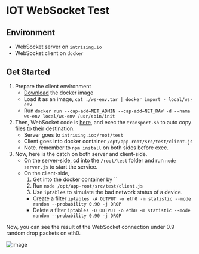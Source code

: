 # IOT WebSocket Test

## Environment

- WebSocket server on `intrising.io`
- WebSocket client on `docker`

## Get Started

1. Prepare the client environment
    - [Download](https://drive.google.com/open?id=1yHF3kS-8tMNShBTR03N7432t8M-fWjDU) the docker image
    - Load it as an image, `cat ./ws-env.tar | docker import - local/ws-env`
    - Run `docker run --cap-add=NET_ADMIN --cap-add=NET_RAW -d --name ws-env local/ws-env /usr/sbin/init`
2. Then, WebSocket code is [here](), and exec the `transport.sh` to auto copy files to their destination.
    - Server goes to `intrising.io:/root/test`
    - Client goes into docker container `/opt/app-root/src/test/client.js`
    - Note. remember to `npm install` on both sides before exec.
3. Now, here is the catch on both server and client-side.
    - On the server-side, cd into the `/root/test` folder and run `node server.js` to start the service.
    - On the client-side,
       1. Get into the docker container by ``
       2. Run `node /opt/app-root/src/test/client.js`
       3. Use `iptables` to simulate the bad network status of a device.
         - Create a filter `iptables -A OUTPUT -o eth0 -m statistic --mode random --probability 0.90 -j DROP`
         - Delete a filter `iptables -D OUTPUT -o eth0 -m statistic --mode random --probability 0.90 -j DROP`

Now, you can see the result of the WebSocket connection under 0.9 random drop packets on eth0.

![image](https://user-images.githubusercontent.com/25523621/71465259-099e5c00-27f7-11ea-8dae-8de7b2e508fc.png)

